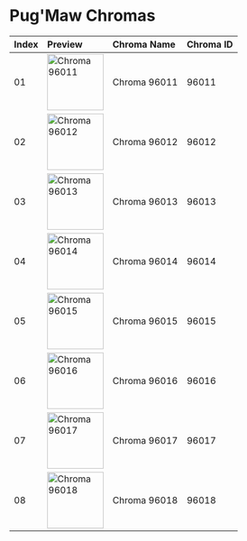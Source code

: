 # Pug'Maw Chromas

| Index | Preview | Chroma Name | Chroma ID |
|:---|:---|:---|:---|
| 01 | <img src='https://raw.communitydragon.org/latest/plugins/rcp-be-lol-game-data/global/default/v1/champion-chroma-images/96/96011.png' alt='Chroma 96011' width='100'> | Chroma 96011 | 96011 |
| 02 | <img src='https://raw.communitydragon.org/latest/plugins/rcp-be-lol-game-data/global/default/v1/champion-chroma-images/96/96012.png' alt='Chroma 96012' width='100'> | Chroma 96012 | 96012 |
| 03 | <img src='https://raw.communitydragon.org/latest/plugins/rcp-be-lol-game-data/global/default/v1/champion-chroma-images/96/96013.png' alt='Chroma 96013' width='100'> | Chroma 96013 | 96013 |
| 04 | <img src='https://raw.communitydragon.org/latest/plugins/rcp-be-lol-game-data/global/default/v1/champion-chroma-images/96/96014.png' alt='Chroma 96014' width='100'> | Chroma 96014 | 96014 |
| 05 | <img src='https://raw.communitydragon.org/latest/plugins/rcp-be-lol-game-data/global/default/v1/champion-chroma-images/96/96015.png' alt='Chroma 96015' width='100'> | Chroma 96015 | 96015 |
| 06 | <img src='https://raw.communitydragon.org/latest/plugins/rcp-be-lol-game-data/global/default/v1/champion-chroma-images/96/96016.png' alt='Chroma 96016' width='100'> | Chroma 96016 | 96016 |
| 07 | <img src='https://raw.communitydragon.org/latest/plugins/rcp-be-lol-game-data/global/default/v1/champion-chroma-images/96/96017.png' alt='Chroma 96017' width='100'> | Chroma 96017 | 96017 |
| 08 | <img src='https://raw.communitydragon.org/latest/plugins/rcp-be-lol-game-data/global/default/v1/champion-chroma-images/96/96018.png' alt='Chroma 96018' width='100'> | Chroma 96018 | 96018 |
